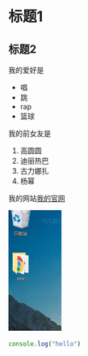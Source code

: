 # 标题1
## 标题2

我的爱好是

* 唱
* 跳
* rap
* 篮球
  
我的前女友是

1. 高圆圆
2. 迪丽热巴
3. 古力娜扎
4. 杨幂

我的网站[我的官网](https://github.com/Perlin-W/)

![一张图片](1.png)

```javascript
console.log("hello")
```
